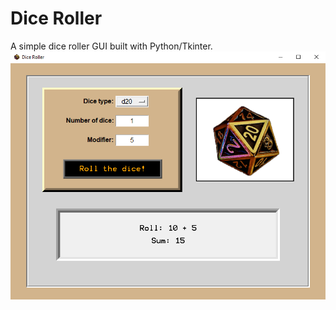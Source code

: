# Dice Roller
A simple dice roller GUI built with Python/Tkinter.
![image](https://github.com/Skelt3r/dice-roller-gui/blob/main/screenshot.png)
